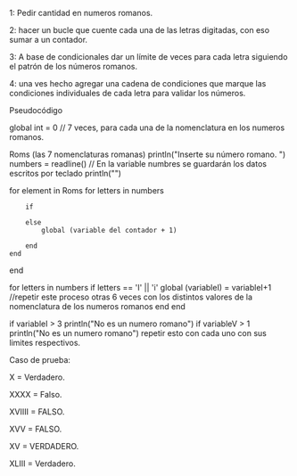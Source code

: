 1: Pedir cantidad en numeros romanos.

2: hacer un bucle que cuente cada una de las letras digitadas, con eso sumar a un contador.

3: A base de condicionales dar un límite de veces para cada letra siguiendo el patrón de los números romanos.

4: una ves hecho agregar una cadena de condiciones que marque las condiciones individuales de cada letra para validar los números.

Pseudocódigo 

global int = 0 // 7 veces, para cada una de la nomenclatura en los numeros romanos.

Roms (las 7 nomenclaturas romanas)
println("Inserte su número romano. ")
numbers = readline() // En la variable numbres se guardarán los datos escritos por teclado
println("")

for element in Roms
	for letters in numbers

		if 
	
		else 
			global (variable del contador + 1)
	
		end
	end
end

for letters in numbers 
if letters == 'I' || 'i'
	global (variableI) = variableI+1  //repetir este proceso otras 6 veces con los distintos valores de la nomenclatura de los numeros romanos
	end
end

if variableI > 3
println("No es un numero romano") 
if variableV > 1
println("No es un numero romano")	repetir esto con cada uno con sus limites respectivos.


Caso de prueba:

X = Verdadero.

XXXX = Falso.

XVIIII = FALSO.

XVV = FALSO.

XV = VERDADERO.

XLIII = Verdadero.

